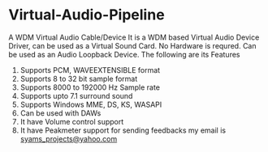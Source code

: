 # Virtual-Audio-Pipeline
A WDM Virtual Audio Cable/Device
   It is a WDM based Virtual Audio Device Driver, can be used as a Virtual Sound Card. No Hardware is requred. Can be used as an Audio Loopback Device. The following are its Features 
   1. Supports PCM, WAVEEXTENSIBLE format
   2. Supports 8 to 32 bit sample format
   3. Supports 8000 to 192000 Hz Sample rate
   4. Supports upto 7.1 surround sound
   5. Supports Windows MME, DS, KS, WASAPI
   6. Can be used with DAWs
   7. It have Volume control support
   8. It have Peakmeter support
 for sending feedbacks my email is syams_projects@yahoo.com
